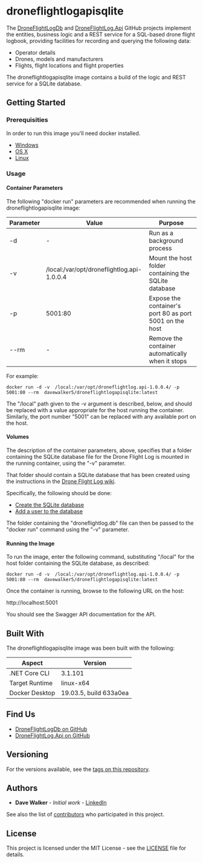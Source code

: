 # droneflightlogapisqlite

The [DroneFlightLogDb](https://github.com/davewalker5/DroneFlightLogDb) and [DroneFlightLog.Api](https://github.com/davewalker5/DroneFlightLog.Api) GitHub projects implement the entities, business logic and a REST service for a SQL-based drone flight logbook, providing facilities for recording and querying the following data:

* Operator details
* Drones, models and manufacturers
* Flights, flight locations and flight properties

The droneflightlogapisqlite image contains a build of the logic and REST service for a SQLite database.

## Getting Started

### Prerequisities

In order to run this image you'll need docker installed.

* [Windows](https://docs.docker.com/windows/started)
* [OS X](https://docs.docker.com/mac/started/)
* [Linux](https://docs.docker.com/linux/started/)

### Usage

#### Container Parameters

The following "docker run" parameters are recommended when running the droneflightlogapisqlite image:

| Parameter | Value | Purpose |
| --- | --- | --- |
| -d | - | Run as a background  process
| -v | /local:/var/opt/droneflightlog.api-1.0.0.4 | Mount the host folder containing the SQLite database |
| -p | 5001:80 | Expose the container's port 80 as port 5001 on the host |
| --rm | - | Remove the container automatically when it stops |

For example:

```shell
docker run -d -v  /local:/var/opt/droneflightlog.api-1.0.0.4/ -p 5001:80 --rm  davewalker5/droneflightlogapisqlite:latest
```

The "/local" path given to the -v argument is described, below, and should be replaced with a value appropriate for the host running the container. Similarly, the port number "5001" can be replaced with any available port on the host.

#### Volumes

The description of the container parameters, above, specifies that a folder containing the SQLite database file for the Drone Flight Log is mounted in the running container, using the "-v" parameter.

That folder should contain a SQLite database that has been created using the instructions in the [Drone Flight Log wiki](https://github.com/davewalker5/DroneFlightLogDb/wiki).

Specifically, the following should be done:

- [Create the SQLite database](https://github.com/davewalker5/DroneFlightLogDb/wiki/Using-a-SQLite-Database)
- [Add a user to the database](https://github.com/davewalker5/DroneFlightLogDb/wiki/REST-API)

The folder containing the "droneflightlog.db" file can then be passed to the "docker run" command using the "-v" parameter.

#### Running the Image

To run the image, enter the following command, substituting "/local" for the host folder containing the SQLite database, as described:

```shell
docker run -d -v  /local:/var/opt/droneflightlog.api-1.0.0.4/ -p 5001:80 --rm  davewalker5/droneflightlogapisqlite:latest
```

Once the container is running, browse to the following URL on the host:

http://localhost:5001

You should see the Swagger API documentation for the API.

## Built With

The droneflightlogapisqlite image was been built with the following:

| Aspect | Version |
| --- | --- |
| .NET Core CLI | 3.1.101 |
| Target Runtime | linux-x64 |
| Docker Desktop | 19.03.5, build 633a0ea |

## Find Us

* [DroneFlightLogDb on GitHub](https://github.com/davewalker5/DroneFlightLogDb)
* [DroneFlightLog.Api on GitHub](https://github.com/davewalker5/DroneFlightLog.Api)

## Versioning

For the versions available, see the [tags on this repository](https://github.com/davewalker5/DroneFlightLog.Api/tags).

## Authors

* **Dave Walker** - *Initial work* - [LinkedIn](https://github.com/PurpleBooth)

See also the list of [contributors](https://github.com/davewalker5/DroneFlightLog.Api/contributors) who 
participated in this project.

## License

This project is licensed under the MIT License - see the [LICENSE](https://github.com/davewalker5/DroneFlightLog.Api/blob/master/LICENSE) file for details.
